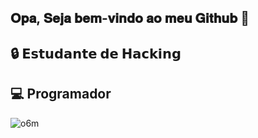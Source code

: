 ## 𝐎𝐩𝐚, 𝐒𝐞𝐣𝐚 𝐛𝐞𝐦-𝐯𝐢𝐧𝐝𝐨 𝐚𝐨 𝐦𝐞𝐮 𝐆𝐢𝐭𝐡𝐮𝐛 👋
## 🔒 𝗘𝘀𝘁𝘂𝗱𝗮𝗻𝘁𝗲 𝗱𝗲 𝗛𝗮𝗰𝗸𝗶𝗻𝗴
## 💻 Programador

<!--
**SrJare337/SrJare337** is a ✨ _special_ ✨ repository because its `README.md` (this file) appears on your GitHub profile.

Here are some ideas to get you started:

- ##💻 𝗘𝘀𝘁𝘂𝗱𝗮𝗻𝘁𝗲 𝗱𝗲 𝗛𝗮𝗰𝗸𝗶𝗻𝗴 ...
- 🌱 I’m currently learning ...
- 👯 I’m looking to collaborate on ...
- 🤔 I’m looking for help with ...
- 💬 Ask me about ...
- 📫 How to reach me: ...
- 😄 Pronouns: ...
- ⚡ Fun fact: ...
-->
![o6m](https://github.com/user-attachments/assets/4be4ae09-278b-4358-9a1c-a99b82e792dd)
